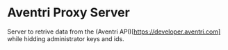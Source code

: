 # Aventri Proxy Server

Server to retrive data from the (Aventri API)[https://developer.aventri.com] while hidding administrator keys and ids.
